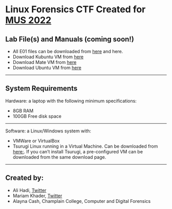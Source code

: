 # Linux Forensics CTF Created for [MUS 2022](https://magnetusersummit.com/)

## Lab File(s) and Manuals (coming soon!)
- All E01 files can be downloaded from [here](https://archive.org/details/LinuxCTF-MUS22) and here.
- Download Kubuntu VM from [here](https://archive.org/download/LinuxCTF-MUS22/kubuntu-MUS22.E01)
- Download Mate VM from [here](https://archive.org/download/LinuxCTF-MUS22/mate-MUS22.E01)
- Download Ubuntu VM from [here](https://archive.org/download/LinuxCTF-MUS22/ubuntu-MUS22.E01)
---

## System Requirements
Hardware: a laptop with the following minimum specifications:
- 8GB RAM
- 100GB Free disk space
---

Software: a Linux/Windows system with:
- VMWare or VirtualBox
- Tsurugi Linux running in a Virtual Machine. Can be downloaded from [here:](https://tsurugi-linux.org/downloads.php). If you can’t install Tsurugi, a pre-configured VM can be downloaded from the same download page.
---

## Created by:
- Ali Hadi, [Twitter](https://twitter.com/binaryz0ne)
- Mariam Khader, [Twitter](https://twitter.com/maryst33d)
- Alayna Cash, Champlain College, Computer and Digital Forensics
